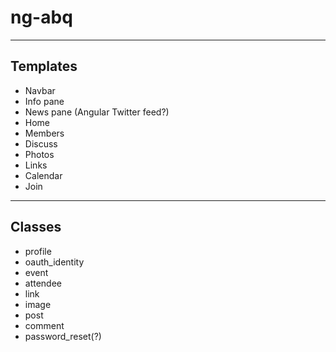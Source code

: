 # ng-abq

---

## Templates

- Navbar
- Info pane
- News pane (Angular Twitter feed?)
- Home
- Members
- Discuss
- Photos
- Links
- Calendar
- Join

---

## Classes

- profile
- oauth_identity
- event
- attendee
- link
- image
- post
- comment
- password_reset(?)

